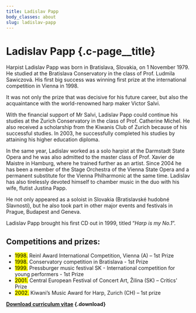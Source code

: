 ```yaml
---
title: Ladislav Papp
body_classes: about
slug: ladislav-papp
---
```


# Ladislav Papp {.c-page__title}

Harpist Ladislav Papp was born in Bratislava, Slovakia, on 1 November 1979.
He studied at the Bratislava Conservatory in the class of Prof. Ludmila
Sawiczová.
His first big success was winning first prize at the international competition
in Vienna in 1998.

It was not only the prize that was decisive for his future career, but also the
acquaintance with the world-renowned harp maker Victor Salvi.

With the financial support of Mr Salvi, Ladislav Papp could continue his studies
at the Zurich Conservatory in the class of Prof. Catherine Michel. He also
received a scholarship from the Kiwanis Club of Zurich because of his successful
studies.
In 2003, he successfully completed his studies by attaining his higher education
diploma.

In the same year, Ladislav worked as a solo harpist at the Darmstadt State Opera
and he was also admitted to the master class of Prof. Xavier de Maistre in
Hamburg, where he trained further as an artist.
Since 2004 he has been a member of the Stage Orchestra of the Vienna State Opera
and a permanent substitute for the Vienna Philharmonic at the same time.
Ladislav has also tirelessly devoted himself to chamber music in the duo with
his wife, flutist Justina Papp.

He not only appeared as a soloist in Slovakia (Bratislavské hudobné Slavností),
but he also took part in other major events and festivals in Prague, Budapest
and Geneva.

Ladislav Papp brought his first CD out in 1999, titled “_Harp is my No.1_”.

## Competitions and prizes:

- <mark>1998\.</mark> Reinl Award International Competition, Vienna (A) – 1st Prize
- <mark>1998\.</mark> Conservatory competition in Bratislava - 1st Prize
- <mark>1999\.</mark> Pressburger music festival SK - International competition for young performers - 1st Prize
- <mark>2001\.</mark> Central European Festival of Concert Art, Žilina (SK) – Critics' Prize
- <mark>2002\.</mark> Kiwani’s Music Award for Harp, Zurich (CH) – 1st prize

**[Download curriculum vitae](Ladislav-Papp-cv-en.pdf) {.download}**
